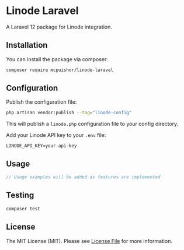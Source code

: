 # Linode Laravel

A Laravel 12 package for Linode integration.

## Installation

You can install the package via composer:

```bash
composer require mcpuishor/linode-laravel
```

## Configuration

Publish the configuration file:

```bash
php artisan vendor:publish --tag="linode-config"
```

This will publish a `linode.php` configuration file to your config directory.

Add your Linode API key to your `.env` file:

```
LINODE_API_KEY=your-api-key
```

## Usage

```php
// Usage examples will be added as features are implemented
```

## Testing

```bash
composer test
```

## License

The MIT License (MIT). Please see [License File](LICENSE.md) for more information.
